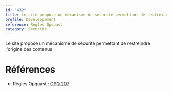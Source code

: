 ```yaml
---
id: "432"
title: Le site propose un mécanisme de sécurité permettant de restreindre l'origine des contenus
profile: Développement
reference: Règles Opquast
category: Sécurité
---
```


Le site propose un mécanisme de sécurité permettant de restreindre l'origine des contenus

# Références

*   Règles Opquast : [OPQ 207](https://checklists.opquast.com/fr/assurance-qualite-web/le-site-propose-un-mecanisme-de-securite-permettant-de-restreindre-lorigine-des-contenus)
